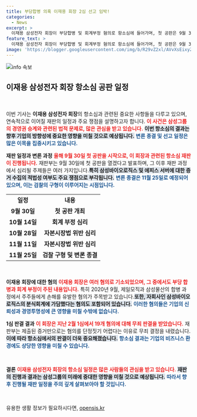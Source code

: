 ```yaml
---
title: 부당합병 의혹 이재용 회장 2심 선고 임박!
categories:
  - News
excerpt: >
  이재용 삼성전자 회장이 부당합병 및 회계부정 혐의로 항소심에 들어가며, 첫 공판은 9월 30일에 시작됩니다. 그 결과는 내년 1월 말 이전에 결정될 예정! 클릭해서 경과를 확인하세요!
feature_text: >
  이재용 삼성전자 회장이 부당합병 및 회계부정 혐의로 항소심에 들어가며, 첫 공판은 9월 30일에 시작됩니다. 그 결과는 내년 1월 말 이전에 결정될 예정! 클릭해서 경과를 확인하세요!
image: 'https://blogger.googleusercontent.com/img/b/R29vZ2xl/AVvXsEixyZcFfHzMRdzZMjFBmAUKJYCLCGyLL1o632UiGVXcaFdKo_bkvkuCioo0uUKlGfBVcT3P84aROyZIXSBEx3Aw5nCQ3pTgDom1WDC4m8eifvWiAmWEEVb4x6G_l8C0QH225ldMjyaFvpxGEBGNO37VmDTDMHGhJPq73UglMfDca1-0aw/s1600/blogspot.png'
---
```


<p><img src="https://blogger.googleusercontent.com/img/b/R29vZ2xl/AVvXsEixyZcFfHzMRdzZMjFBmAUKJYCLCGyLL1o632UiGVXcaFdKo_bkvkuCioo0uUKlGfBVcT3P84aROyZIXSBEx3Aw5nCQ3pTgDom1WDC4m8eifvWiAmWEEVb4x6G_l8C0QH225ldMjyaFvpxGEBGNO37VmDTDMHGhJPq73UglMfDca1-0aw/s1600/blogspot.png" alt="info 속보" /></p>

<h2 data-ke-size="size26">이재용 삼성전자 회장 항소심 공판 일정</h2>

<p data-ke-size="size16">&nbsp;</p>

<p>이번 기사는 <b>이재용 삼성전자 회장</b>의 항소심과 관련된 중요한 사항들을 다루고 있으며, 연속적으로 이어질 재판의 일정과 주요 쟁점을 설명하고자 합니다. <b><span style="color: #ee2323;">이 사건은 삼성그룹의 경영권 승계와 관련된 법적 문제로, 많은 관심을 받고 있습니다.</span></b> <b><span style="background-color: #21538527;">이번 항소심의 결과는 향후 기업의 방향성에 중요한 영향을 미칠 것으로 예상됩니다.</span></b> <b><span style="color: #1a5490;">변론 종결 및 선고 일정은 많은 이목을 집중시키고 있습니다.</span></b> </p>

<p><b>재판 일정과 변론 과정</b>
<b><span style="color: #ee2323;">올해 9월 30일 첫 공판을 시작으로, 이 회장과 관련된 항소심 재판이 진행됩니다.</span></b> 재판부는 9월 30일에 첫 공판을 열겠다고 발표하며, 그 이후 재판 과정에서 심리될 주제들은 여러 가지입니다.<b><span style="background-color: #21538527;">특히 삼성바이오로직스 및 에피스 서버에 대한 증거 수집의 적법성 여부도 주요 쟁점으로 부각됩니다.</span></b> <b><span style="color: #1a5490;">변론 종결은 11월 25일로 예정되어 있으며, 이는 검찰의 구형이 이루어지는 시점입니다.</span></b></p>

<table>
<tr>
<td style="text-align: center; height: 17px;"><b>일정</b></td>
<td style="text-align: center; height: 17px;"><b>내용</b></td>
</tr>
<tr>
<td style="text-align: center; height: 17px;"><b>9월 30일</b></td>
<td style="text-align: center; height: 17px;"><b>첫 공판 개최</b></td>
</tr>
<tr>
<td style="text-align: center; height: 17px;"><b>10월 14일</b></td>
<td style="text-align: center; height: 17px;"><b>회계 부정 심리</b></td>
</tr>
<tr>
<td style="text-align: center; height: 17px;"><b>10월 28일</b></td>
<td style="text-align: center; height: 17px;"><b>자본시장법 위반 심리</b></td>
</tr>
<tr>
<td style="text-align: center; height: 17px;"><b>11월 11일</b></td>
<td style="text-align: center; height: 17px;"><b>자본시장법 위반 심리</b></td>
</tr>
<tr>
<td style="text-align: center; height: 17px;"><b>11월 25일</b></td>
<td style="text-align: center; height: 17px;"><b>검찰 구형 및 변론 종결</b></td>
</tr>
</table>

<p data-ke-size="size16">&nbsp;</p>

<p><b>이재용 회장에 대한 혐의</b>
<b><span style="color: #ee2323;">이재용 회장은 여러 혐의로 기소되었으며, 그 중에서도 부당 합병과 회계 부정이 주된 내용입니다.</span></b> 특히 2020년 9월, 제일모직과 삼성물산의 합병 과정에서 주주들에게 손해를 유발한 혐의가 주목받고 있습니다.<b><span style="background-color: #21538527;">또한, 자회사인 삼성바이오로직스의 분식회계에 가담했다는 혐의도 포함되어 있습니다.</span></b> <b><span style="color: #1a5490;">이러한 혐의들은 기업의 신뢰성과 경영투명성에 큰 영향을 미칠 수밖에 없습니다.</span></b> </p>

<p><b>1심 판결 결과</b>
<b><span style="color: #ee2323;">이 회장은 지난 2월 1심에서 19개 혐의에 대해 무죄 판결을 받았습니다.</span></b> 재판부는 제출된 증거만으로는 혐의를 단정짓기 어렵다는 이유로 무죄 결정을 내렸습니다.<b><span style="background-color: #21538527;">이에 따라 항소심에서의 판결이 더욱 중요해졌습니다.</span></b> <b><span style="color: #1a5490;">항소심 결과는 기업의 비즈니스 환경에도 상당한 영향을 미칠 수 있습니다.</span></b> </p>

<p data-ke-size="size16">&nbsp;</p>

<p><b>결론</b>
<b><span style="color: #ee2323;">이재용 삼성전자 회장의 항소심 일정은 많은 사람들의 관심을 받고 있습니다.</span></b> <b><span style="background-color: #21538527;">재판의 진행과 결과는 삼성그룹의 미래에 중대한 영향을 미칠 것으로 예상됩니다.</span></b> <b><span style="color: #1a5490;">따라서 향후 진행될 재판 일정을 주의 깊게 살펴보아야 할 것입니다.</span></b> </p>

<p data-ke-size="size16">&nbsp;</p>
유용한 생활 정보가 필요하시다면, <a href="https://opensis.kr" rel="dofollow">opensis.kr</a>


